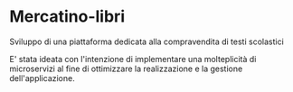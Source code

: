 # Mercatino-libri

Sviluppo di una piattaforma dedicata alla compravendita di testi scolastici

E' stata ideata con l'intenzione di implementare una molteplicità di microservizi al fine di ottimizzare la realizzazione e la gestione dell'applicazione.

